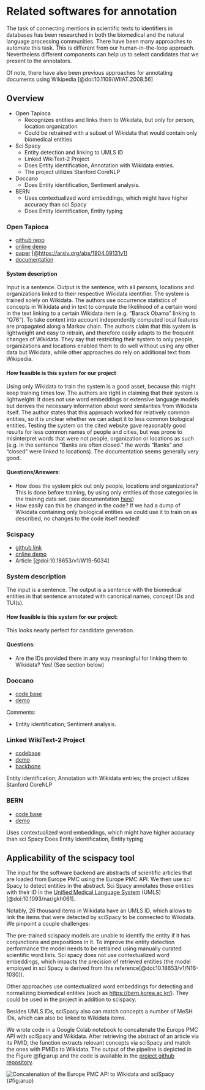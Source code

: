 # Related softwares for annotation

The task of connecting mentions in scientific texts to identifiers in databases has been researched in both the biomedical and the natural language processing communities. There have been many approaches to automate this task. This is different from our human-in-the-loop approach. Nevertheless different components can help us to select candidates that we present to the annotators.

Of note, there have also been previous approaches for annotating documents using Wikipedia [@doi:10.1109/WIIAT.2008.56]

## Overview
-   Open Tapioca
    -   Recognizes entities and links them to Wikidata, but only for person, location organization
    -   Could be retrained with a subset of Wikidata that would contain only biomedical entities
-   Sci Spacy
    -   Entity detection and linking to UMLS ID
    -   Linked WikiText-2 Project
    -   Does Entity identification, Annotation with Wikidata entries.
    -   The project utilizes Stanford CoreNLP  
-   Doccano
    -   Does Entity identification, Sentiment analysis.
-   BERN
    -   Uses contextualized word embeddings, which might have higher accuracy than sci Spacy
    -   Does Entity Identification, Entity typing

### Open Tapioca

- [github repo](https://github.com/wetneb/opentapioca)
- [online demo](https://opentapioca.org/#)
- [paper](https://arxiv.org/pdf/1904.09131.pdf) [@https://arxiv.org/abs/1904.09131v1]
- [documentation](https://opentapioca.readthedocs.io/en/latest/)

#### System description 
Input is a sentence. Output is the sentence, with all persons, locations and organizations linked to their respective Wikidata identifier. The system is trained solely on Wikidata. The authors use occurrence statistics of concepts in Wikidata and in text to compute the likelihood of a certain word in the text linking to a certain Wikidata item (e.g. “Barack Obama” linking to “Q76”). To take context into account independently computed local features are propagated along a Markov chain. The authors claim that this system is lightweight and easy to retrain, and therefore easily adapts to the frequent changes of Wikidata. They say that restricting their system to only people, organizations and locations enabled them to do well without using any other data but Wikidata, while other approaches do rely on additional text from Wikipedia.

#### How feasible is this system for our project
Using only Wikidata to train the system is a good asset, because this might keep training times low. The authors are right in claiming that their system is lightweight: It does not use word embeddings or extensive language models but derives the necessary information about word similarities from Wikidata itself. The author states that this approach worked for relatively common entities, so it is unclear whether we can adapt it to less common biological entities. Testing the system on the cited website gave reasonably good results for less common names of people and cities, but was prone to misinterpret words that were not people, organization or locations as such (e.g. in the sentence “Banks are often closed.” the words “Banks” and “closed” were linked to locations). The documentation seems generally very good. 

#### Questions/Answers:

- How does the system pick out only people, locations and organizations? This is done before training, by using only entities of those categories in the training data set. (see documentation [here](https://opentapioca.readthedocs.io/en/latest/indexing.html))
- How easily can this be changed in the code? If we had a dump of Wikidata containing only biological entities we could use it to train on as described, no changes to the code itself needed! 

### Scispacy

- [github link](https://allenai.github.io/scispacy/)
- [online demo](https://scispacy.apps.allenai.org/)
- Article [@doi:10.18653/v1/W19-5034]

### System  description
The input is a sentence. The output is a sentence with the biomedical entities in that sentence annotated with canonical names, concept IDs and TUI(s). 

#### How feasible is this system for our project: 
This looks nearly perfect for candidate generation.

#### Questions:

- Are the IDs provided there in any way meaningful for linking them to Wikidata? Yes! (See section below) 

### Doccano

- [code base](https://github.com/doccano/doccano)
- [demo](http://doccano.herokuapp.com/)

Comments:
-   Entity identification; Sentiment analysis.

### Linked WikiText-2 Project

- [codebase](https://github.com/rloganiv/kglm-data)
- [demo](https://rloganiv.github.io/linked-wikitext-2/#/explore)
- [backbone](https://stanfordnlp.github.io/CoreNLP/corenlp-server.html)

Entity identification; Annotation with Wikidata entries; the project utilizes Stanford CoreNLP  



### BERN

- [code base](https://github.com/dmis-lab/bern)
- [demo](https://bern.korea.ac.kr/)

Uses contextualized word embeddings, which might have higher accuracy than sci Spacy
Does Entity Identification, Entity typing


## Applicability of the scispacy tool

The input for the software backend are abstracts of scientific articles that are loaded from Europe PMC using the Europe PMC API. We then use sci Spacy to detect entities in the abstract. Sci Spacy annotates those entities with their ID in the [Unified Medical Language System](https://www.nlm.nih.gov/research/umls/index.html) (UMLS) [@doi:10.1093/nar/gkh061].  

Notably, 26 thousand items in Wikidata have an UMLS ID, which allows to link the items that were detected by sciSpacy to be connected to Wikidata. We pinpoint a couple challenges: 

The pre-trained scispacy models are unable to identify the entity if it has conjunctions and prepositions in it. To improve the entity detection performance the model needs to be retrained using manually curated scientific word lists.
Sci spacy does not use contextualized word embeddings, which impacts the precision of retrieved entities (the model employed in sci Spacy is derived from this reference[@doi:10.18653/v1/N16-1030]).  

Other approaches use  contextualized word embeddings for detecting and normalizing biomedical entities (such as  https://bern.korea.ac.kr/).  They could be used in the project in  addition to scispacy.

Besides UMLS IDs, sciSpacy also can match concepts a number of MeSH IDs, which can also be linked to Wikidata items. 

We wrote code in a Google Colab notebook to concatenate the Europe PMC API with sciSpacy and Wikidata. After retrieving the abstract of an article via its PMID, the function extracts relevant concepts via sciSpacy and match the ones with PMIDs to Wikidata. 
The output of the pipeline is depicted in the Figure @fig:arup and the code is available in the [project github repository](https://github.com/lubianat/ann).

![ Concatenation of the Europe PMC API to Wikidata and sciSpacy
](images/arup.png){#fig:arup}
